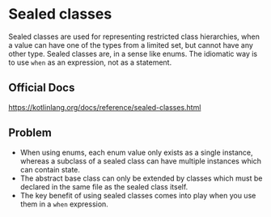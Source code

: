 # Sealed classes

Sealed classes are used for representing restricted class hierarchies, when a value can have one of the types from a limited set, but cannot have any other type. 
Sealed classes are, in a sense like enums.
The idiomatic way is to use `when` as an expression, not as a statement.

## Official Docs

https://kotlinlang.org/docs/reference/sealed-classes.html

## Problem

- When using enums, each enum value only exists as a single instance, whereas a subclass of a sealed class can have multiple instances which can contain state.
- The abstract base class can only be extended by classes which must be declared in the same file as the sealed class itself.
- The key benefit of using sealed classes comes into play when you use them in a `when` expression.
